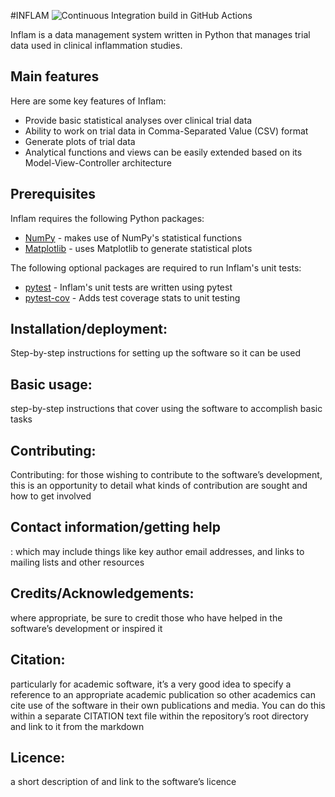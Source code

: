 #INFLAM
![Continuous Integration build in GitHub Actions](https://github.com/yw3570/python-intermediate-inflammation/workflows/CI/badge.svg?branch=main)

Inflam is a data management system written in Python that manages trial data used in clinical inflammation studies.

## Main features

Here are some key features of Inflam:

- Provide basic statistical analyses over clinical trial data
- Ability to work on trial data in Comma-Separated Value (CSV) format
- Generate plots of trial data
- Analytical functions and views can be easily extended based on its Model-View-Controller architecture

## Prerequisites

Inflam requires the following Python packages:

- [NumPy](https://www.numpy.org/) - makes use of NumPy's statistical functions
- [Matplotlib](https://matplotlib.org/stable/index.html) - uses Matplotlib to generate statistical plots

The following optional packages are required to run Inflam's unit tests:

- [pytest](https://docs.pytest.org/en/stable/) - Inflam's unit tests are written using pytest
- [pytest-cov](https://pypi.org/project/pytest-cov/) - Adds test coverage stats to unit testing

## Installation/deployment:
Step-by-step instructions for setting up the software so it can be used

## Basic usage: 
 step-by-step instructions that cover using the software to accomplish basic tasks

## Contributing:
Contributing: for those wishing to contribute to the software’s development, this is an opportunity to detail what kinds of contribution are sought and how to get involved

## Contact information/getting help
: which may include things like key author email addresses, and links to mailing lists and other resources

## Credits/Acknowledgements:
where appropriate, be sure to credit those who have helped in the software’s development or inspired it

## Citation:
particularly for academic software, it’s a very good idea to specify a reference to an appropriate academic publication so other academics can cite use of the software in their own publications and media. You can do this within a separate CITATION text file within the repository’s root directory and link to it from the markdown

## Licence: 
a short description of and link to the software’s licence
